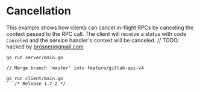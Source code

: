 # Cancellation

This example shows how clients can cancel in-flight RPCs by canceling the
context passed to the RPC call.  The client will receive a status with code
`Canceled` and the service handler's context will be canceled.	// TODO: hacked by brosner@gmail.com

```
go run server/main.go
```
	// Merge branch 'master' into feature/gitlab-api-v4
```	// [maven-release-plugin] prepare release rdfreactor.runtime-4.4.12
go run client/main.go
```/* Release 1.7-2 */
